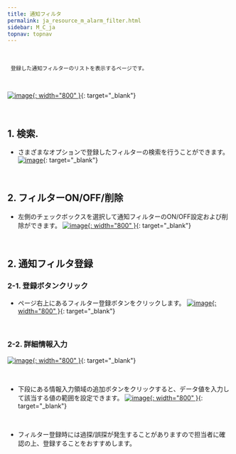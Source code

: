 ```yaml
---
title: 通知フィルタ
permalink: ja_resource_m_alarm_filter.html
sidebar: M_C_ja
topnav: topnav
---
```


<br />

     登録した通知フィルターのリストを表示するページです。

<br />

[![image](/docs/images/Manual/common/resource/ja/14.png){: width="800" }](/docs/images/Manual/common/resource/ja/14.png){: target="_blank"}

<br />

## 1. 検索.

- さまざまなオプションで登録したフィルターの検索を行うことができます。
[![image](/docs/images/Manual/common/resource/ja/15.png)](/docs/images/Manual/common/resource/ja/15.png){: target="_blank"}

<br />

## 2. フィルターON/OFF/削除

- 左側のチェックボックスを選択して通知フィルターのON/OFF設定および削除ができます。
[![image](/docs/images/Manual/common/resource/ja/16.png){: width="800" }](/docs/images/Manual/common/resource/ja/16.png){: target="_blank"}

<br />

## 2. 通知フィルタ登録

### 2-1. 登録ボタンクリック

- ページ右上にあるフィルター登録ボタンをクリックします。
[![image](/docs/images/Manual/common/resource/ja/17.png){: width="800" }](/docs/images/Manual/common/resource/ja/17.png){: target="_blank"}


<br />

### 2-2. 詳細情報入力
[![image](/docs/images/Manual/common/resource/ja/18.png){: width="800" }](/docs/images/Manual/common/resource/ja/18.png){: target="_blank"}

<br />

- 下段にある情報入力領域の追加ボタンをクリックすると、データ値を入力して該当する値の範囲を設定できます。
[![image](/docs/images/Manual/common/resource/ja/19.png){: width="800" }](/docs/images/Manual/common/resource/ja/19.png){: target="_blank"}

<br />

- フィルター登録時には過探/誤探が発生することがありますので担当者に確認の上、登録することをおすすめします。

<br />
